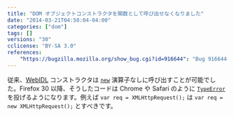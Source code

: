 ```yaml
---
title: "DOM オブジェクトコンストラクタを関数として呼び出せなくなりました"
date: "2014-03-21T04:50:04-04:00"
categories: ["dom"]
tags: []
versions: "30"
cclicense: "BY-SA 3.0"
references:
    "https://bugzilla.mozilla.org/show_bug.cgi?id=916644": "Bug 916644 – Disallow calling WebIDL constructors as functions on the web"
---
```

従来、[WebIDL](http://dxr.mozilla.org/mozilla-central/source/dom/webidl/) コンストラクタは [`new`](https://developer.mozilla.org/ja/docs/Web/JavaScript/Reference/Operators/new) 演算子なしに呼び出すことが可能でした。Firefox 30 以降、そうしたコードは Chrome や Safari のように [`TypeError`](https://developer.mozilla.org/ja/docs/Web/JavaScript/Reference/Global_Objects/TypeError) を投げるようになります。例えば `var req = XMLHttpRequest();` は `var req = new XMLHttpRequest();` とすべきです。
